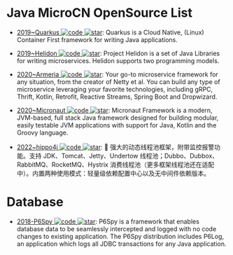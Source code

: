 # Java MicroCN OpenSource List

- [2019~Quarkus ![code](https://ng-tech.icu/assets/code.svg) ![star](https://img.shields.io/github/stars/quarkusio/quarkus)](https://github.com/quarkusio/quarkus): Quarkus is a Cloud Native, (Linux) Container First framework for writing Java applications.

- [2019~Helidon ![code](https://ng-tech.icu/assets/code.svg) ![star](https://img.shields.io/github/stars/helidon-io/helidon)](https://github.com/helidon-io/helidon): Project Helidon is a set of Java Libraries for writing microservices. Helidon supports two programming models.

- [2020~Armeria ![code](https://ng-tech.icu/assets/code.svg) ![star](https://img.shields.io/github/stars/line/armeria)](https://github.com/line/armeria): Your go-to microservice framework for any situation, from the creator of Netty et al. You can build any type of microservice leveraging your favorite technologies, including gRPC, Thrift, Kotlin, Retrofit, Reactive Streams, Spring Boot and Dropwizard.

- [2020~Micronaut ![code](https://ng-tech.icu/assets/code.svg) ![star](https://img.shields.io/github/stars/micronaut-projects/micronaut-core)](https://github.com/micronaut-projects/micronaut-core): Micronaut Framework is a modern, JVM-based, full stack Java framework designed for building modular, easily testable JVM applications with support for Java, Kotlin and the Groovy language.

- [2022~hippo4j ![code](https://ng-tech.icu/assets/code.svg) ![star](https://img.shields.io/github/stars/opengoofy/hippo4j)](https://github.com/opengoofy/hippo4j): 📌 强大的动态线程池框架，附带监控报警功能。支持 JDK、Tomcat、Jetty、Undertow 线程池；Dubbo、Dubbox、RabbitMQ、RocketMQ、Hystrix 消费线程池（更多框架线程池还在适配中）。内置两种使用模式：轻量级依赖配置中心以及无中间件依赖版本。

# Database

- [2018-P6Spy ![code](https://ng-tech.icu/assets/code.svg) ![star](https://img.shields.io/github/stars/p6spy/p6spy)](https://github.com/p6spy/p6spy): P6Spy is a framework that enables database data to be seamlessly intercepted and logged with no code changes to existing application. The P6Spy distribution includes P6Log, an application which logs all JDBC transactions for any Java application.
